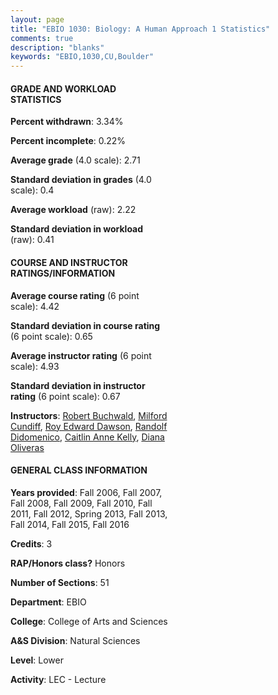 ```yaml
---
layout: page
title: "EBIO 1030: Biology: A Human Approach 1 Statistics"
comments: true
description: "blanks"
keywords: "EBIO,1030,CU,Boulder"
---
```

<head>
<script src="https://ajax.googleapis.com/ajax/libs/jquery/2.1.3/jquery.min.js"></script>
<script src="https://dl.dropboxusercontent.com/s/pc42nxpaw1ea4o9/highcharts.js?dl=0"></script>
<!-- <script src="../assets/js/highcharts.js"></script> -->
<style type="text/css">@font-face {
	font-family: "Bebas Neue";
	src: url(https://www.filehosting.org/file/details/544349/BebasNeue Regular.otf) format("opentype");
	}
	h1.Bebas { 
		font-family: "Bebas Neue", Verdana, Tahoma;
	}
</style>
</head>
<body>
	<div id="container" style="float: right; width: 45%; height: 88%; margin-left: 2.5%; margin-right: 2.5%;"></div>
	<script language="JavaScript">
		$(document).ready(function() {
		var chart = {type: 'column'};
		var title = {text: 'Grade Distribution'};
		var xAxis = {categories: ['A','B','C','D','F'],crosshair: true};
		var yAxis = {min: 0,title: {text: 'Percentage'}};
		var tooltip = {headerFormat: '<center><b><span style="font-size:20px">{point.key}</span></b></center>',
		               pointFormat: '<td style="padding:0"><b>{point.y:.1f}%</b></td>',
		               footerFormat: '</table>',shared: true,useHTML: true};
		var plotOptions = {column: {pointPadding: 0.0,borderWidth: 0}};  
		var credits = {enabled: false};var series= [{name: 'Percent',data: [26.39,32.62,30.71,7.38,2.87,]}];
		var json = {};
		json.chart = chart;
		json.title = title;
		json.tooltip = tooltip;
		json.xAxis = xAxis;
		json.yAxis = yAxis;  
		json.series = series;
		json.plotOptions = plotOptions;  
		json.credits = credits;
		$('#container').highcharts(json);
	});
	</script>
</body>
			   
#### GRADE AND WORKLOAD STATISTICS

**Percent withdrawn**: 3.34%

**Percent incomplete**: 0.22%

**Average grade** (4.0 scale): 2.71

**Standard deviation in grades** (4.0 scale): 0.4

**Average workload** (raw): 2.22

**Standard deviation in workload** (raw): 0.41

#### COURSE AND INSTRUCTOR RATINGS/INFORMATION

**Average course rating** (6 point scale): 4.42

**Standard deviation in course rating** (6 point scale): 0.65

**Average instructor rating** (6 point scale): 4.93

**Standard deviation in instructor rating** (6 point scale): 0.67

**Instructors**: <a href='../../instructors/Robert_Buchwald'>Robert Buchwald</a>, <a href='../../instructors/Milford_Cundiff'>Milford Cundiff</a>, <a href='../../instructors/Roy_Edward_Dawson'>Roy Edward Dawson</a>, <a href='../../instructors/Randolf_Didomenico'>Randolf Didomenico</a>, <a href='../../instructors/Caitlin_Anne_Kelly'>Caitlin Anne Kelly</a>, <a href='../../instructors/Diana_Oliveras'>Diana Oliveras</a>

#### GENERAL CLASS INFORMATION

**Years provided**: Fall 2006, Fall 2007, Fall 2008, Fall 2009, Fall 2010, Fall 2011, Fall 2012, Spring 2013, Fall 2013, Fall 2014, Fall 2015, Fall 2016

**Credits**: 3

**RAP/Honors class?** Honors

**Number of Sections**: 51

**Department**: EBIO

**College**: College of Arts and Sciences

**A&S Division**: Natural Sciences

**Level**: Lower

**Activity**: LEC - Lecture
